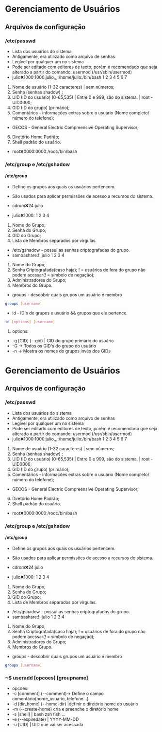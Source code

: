# Gerenciamento de Usuários

## Arquivos de configuração

### /etc/passwd

- Lista dos usuários do sistema
- Antigamente, era utilizado como arquivo de senhas
- Legível por qualquer um no sistema
- Pode ser editado com editores de texto; porém é recomendado que seja alterado a partir do comando: usermod (/usr/sbin/usermod)
- julio:x:1000:1000:julio,,,:/home/julio:/bin/bash
  1   2   3    4      5           6          7

1. Nome de usuário (1-32 caracteres) | sem números;
2. Senha (senhas shadow) ;
3. UID (ID do usuário) (0-65,535) | Entre 0 e 999, são do sistema. | root - UID0000;
4. GID (ID do grupo) (primário); 
5. Comentários - informações extras sobre o usuário (Nome completo/ número do telefone);
- GECOS - General Electric Compreensive Operating Supervisor;
6. Diretório Home Padrão;
7. Shell padrão do usuário.
- root:x:0000:0000:/root:/bin/bash

### /etc/group e /etc/gshadow
 
#### /etc/group 
- Define os grupos aos quais os usuários pertencem.
- São usados para aplicar permissões de acesso a recursos do sistema.


- cdrom:x:24:julio
- julio:x:1000:
    1   2  3   4

1. Nome do Grupo;
2. Senha do Grupo;
3. GID do Grupo;
4. Lista de Membros separados por vírgulas.

- /etc/gshadow - possui as senhas criptografadas do grupo.
- sambashare:!::julio
       1     2 3  4
1. Nome do Grupo;
2. Senha Criptografada(caso haja); ! = usuários de fora do grupo não podem acessar(! = símbolo de negação);
3. Administradores do Grupo;
4. Membros do Grupo.

- groups - descobrir quais grupos um usuário é membro
```bash 
groups [username]
```
- id - ID's de grupos e usuário && grupos que ele pertence.

```bash 
id [options] [username]
```
1. options:
- -g [GID] (--gid) | GID do grupo primário do usuário 
- -G -> Todos os GID's do grupo do usuário
- -n -> Mostra os nomes do grupos invés dos GIDs 
# Gerenciamento de Usuários

## Arquivos de configuração

### /etc/passwd

- Lista dos usuários do sistema
- Antigamente, era utilizado como arquivo de senhas
- Legível por qualquer um no sistema
- Pode ser editado com editores de texto; porém é recomendado que seja alterado a partir do comando: usermod (/usr/sbin/usermod)
- julio:x:1000:1000:julio,,,:/home/julio:/bin/bash
  1   2   3    4      5           6          7

1. Nome de usuário (1-32 caracteres) | sem números;
2. Senha (senhas shadow) ;
3. UID (ID do usuário) (0-65,535) | Entre 0 e 999, são do sistema. | root - UID0000;
4. GID (ID do grupo) (primário); 
5. Comentários - informações extras sobre o usuário (Nome completo/ número do telefone);
- GECOS - General Electric Compreensive Operating Supervisor;
6. Diretório Home Padrão;
7. Shell padrão do usuário.
- root:x:0000:0000:/root:/bin/bash

### /etc/group e /etc/gshadow
 
#### /etc/group 
- Define os grupos aos quais os usuários pertencem.
- São usados para aplicar permissões de acesso a recursos do sistema.


- cdrom:x:24:julio
- julio:x:1000:
    1   2  3   4

1. Nome do Grupo;
2. Senha do Grupo;
3. GID do Grupo;
4. Lista de Membros separados por vírgulas.

- /etc/gshadow - possui as senhas criptografadas do grupo.
- sambashare:!::julio
       1     2 3  4
1. Nome do Grupo;
2. Senha Criptografada(caso haja); ! = usuários de fora do grupo não podem acessar(! = símbolo de negação);
3. Administradores do Grupo;
4. Membros do Grupo.

- groups - descobrir quais grupos um usuário é membro
```bash 
groups [username]
```
### ~$ useradd [opcoes] [groupname]

- opcoes: 
- -c [comment] (--comment)-> Define o campo comentário(nome_usuario, telefone...)
- -d [dir_home] (--home-dir) |definir o diretório home do usuário
- -m (--create-home) cria e preenche o diretório home
- -s [shell] | bash zsh fish ...
- -e (--expiredate) | YYYY-MM-DD 
- -u [UID] | UID que vai ser acessada
